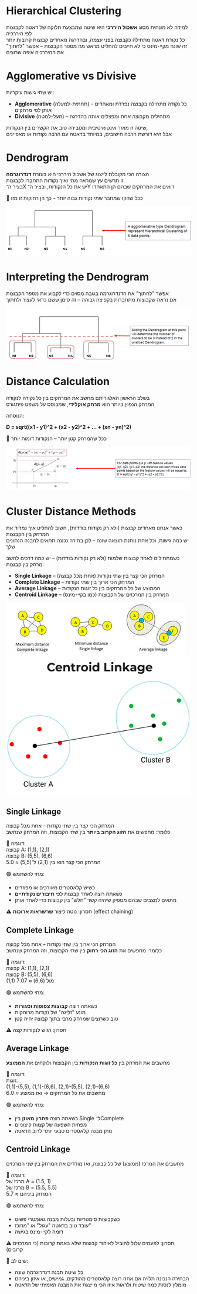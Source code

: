 # Hierarchical Clustering

למידה לא מונחית מסוג **אשכול היררכי** היא שיטה שמבצעת חלוקה של דאטה לקבוצות לפי היררכיה  
כל נקודת דאטה מתחילה כקבוצה בפני עצמה, ובהדרגה מאחדים קבוצות קרובות יותר  
זה שונה מקיי-מינס כי לא חייבים להחליט מראש מה מספר הקבוצות – אפשר "לחתוך" את ההיררכיה איפה שרוצים

# Agglomerative vs Divisive

יש שתי גישות עיקריות:

- **Agglomerative** (תחתית-למעלה) – כל נקודה מתחילה בקבוצה נפרדת ומאחדים אותן לפי מרחקים
- **Divisive** (מעל-למטה) – מתחילים מקבוצה אחת ומפצלים אותה בהדרגה

שיטה זו מאוד אינטואיטיבית ומסבירה טוב את הקשרים בין הנקודות,  
אבל היא דורשת הרבה חישובים, במיוחד בדאטה עם הרבה נקודות או מאפיינים

# Dendrogram

הצורה הכי מקובלת לייצוג של אשכול היררכי היא בעזרת **דנדרוגרמה**  
זו תרשים עץ שמראה מתי ואיך נקודות התחברו לקבוצות  
בציר ה־X יש את כל הנקודות, ובציר ה־Y רואים את המרחקים שבהם הן התאחדו

🔸 ככל שהקו שמחבר שתי נקודות גבוה יותר – כך הן רחוקות זו מזו

<img src="hier1.png" style="image: 80%" />

# Interpreting the Dendrogram

אפשר "לחתוך" את הדנדרוגרמה בגובה מסוים כדי לקבוע את מספר הקבוצות  
אם נראה שקבוצות מתחברות בקפיצה גבוהה – זה סימן ששם כדאי לעצור ולחתוך

<img src="hier2.png" style="image: 80%" />

# Distance Calculation

בשלב הראשון האלגוריתם מחשב את המרחקים בין כל נקודה לנקודה  
המרחק הנפוץ ביותר הוא **מרחק אוקלידי**, שמבוסס על משפט פיתגורס

הנוסחה:

**D = sqrt((x1 - y1)^2 + (x2 - y2)^2 + ... + (xn - yn)^2)**

📌 ככל שהמרחק קטן יותר – הנקודות דומות יותר

<img src="hier3.png" style="image: 80%" />

# Cluster Distance Methods

כאשר אנחנו מאחדים קבוצות (ולא רק נקודות בודדות), חשוב להחליט איך נמדוד את המרחק בין הקבוצות  
יש כמה גישות, וכל אחת נותנת תוצאה שונה – לכן בחירה נכונה תתאים למבנה הנתונים שלך

כשמתחילים לאחד קבוצות שלמות (ולא רק נקודות בודדות) – יש כמה דרכים לחשב מרחק בין קבוצות:

- **Single Linkage** – המרחק הכי קצר בין שתי נקודות (אחת מכל קבוצה)
- **Complete Linkage** – המרחק הכי ארוך בין שתי נקודות
- **Average Linkage** – הממוצע של כל המרחקים בין כל זוגות הנקודות
- **Centroid Linkage** – המרחק בין המרכזים של הקבוצות (כמו בקיי-מינס)

<img src="hier4.png" style="image: 80%" />

<img src="hier5.png" style="image: 50%" />

## Single Linkage  
המרחק הכי קצר בין שתי נקודות – אחת מכל קבוצה  
כלומר: מחפשים את **הזוג הקרוב ביותר** בין שתי הקבוצות, וזה המרחק שנחשב

📌 דוגמה:  
קבוצה A: (1,1), (2,1)  
קבוצה B: (5,5), (6,6)  
המרחק הכי קצר הוא בין (2,1) ל־(5,5) ≈ 5.0

🟢 מתי להשתמש:  
- כשיש קלאסטרים מאורכים או מפוזרים  
- כשאתה רוצה לאחד קבוצות לפי **חיבורים נקודתיים**  
- מתאים למצבים שבהם מספיק שיהיה קשר "חלש" בין קבוצות כדי לאחד אותן

⚠️ חסרון: נוטה ליצור **שרשראות ארוכות** (effect chaining)

## Complete Linkage  
המרחק הכי ארוך בין שתי נקודות – אחת מכל קבוצה  
כלומר: מחפשים את **הזוג הכי רחוק** בין שתי הקבוצות, וזה המרחק שנחשב

📌 דוגמה:  
קבוצה A: (1,1), (2,1)  
קבוצה B: (5,5), (6,6)  
(1,1) מול (6,6) ≈ 7.07

🟢 מתי להשתמש:  
- כשאתה רוצה **קבוצות צפופות וסגורות**  
- מונע "זליגה" של נקודות מרוחקות  
- טוב כשרוצים שמרחק מרבי בתוך קבוצה יהיה קטן

⚠️ חסרון: רגיש לנקודות קצה

## Average Linkage  
מחשבים את המרחק בין **כל זוגות הנקודות** בין הקבוצות ולוקחים את **הממוצע**

📌 דוגמה:  
זוגות:  
(1,1)-(5,5), (1,1)-(6,6), (2,1)-(5,5), (2,1)-(6,6)  
מחשבים את כל המרחקים → ואז ממוצע ≈ 6.0

🟢 מתי להשתמש:  
- כשאתה רוצה **פתרון מאוזן** בין Single ל־Complete  
- מפחית השפעה של קצוות קיצוניים  
- נותן מבנה קלאסטרים טבעי יותר לרוב הדאטה

## Centroid Linkage  
מחשבים את המרכז (ממוצע) של כל קבוצה, ואז מודדים את המרחק בין שני המרכזים

📌 דוגמה:  
מרכז של A = (1.5, 1)  
מרכז של B = (5.5, 5.5)  
המרחק ביניהם ≈ 5.7

🟢 מתי להשתמש:  
- כשקבוצות סימטריות ובעלות מבנה גאומטרי פשוט  
- עובד טוב בדאטה "עגול" או "מרוכז"  
- דומה לקיי-מינס בגישה

⚠️ חסרון: לפעמים עלול להוביל לאיחוד קבוצות שלא באמת קרובות (כי המרכזים קרובים)

📌 שים לב:  
- כל שיטה תבנה דנדרוגרמה שונה  
- הבחירה הנכונה תלויה אם אתה רוצה קלאסטרים מהודקים, גמישים, או איזון ביניהם  
- מומלץ לנסות כמה שיטות ולראות איזו הכי מייצגת את המבנה האמיתי של הדאטה
